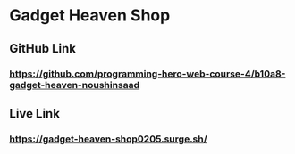 # Gadget Heaven Shop

## GitHub Link
### https://github.com/programming-hero-web-course-4/b10a8-gadget-heaven-noushinsaad
## Live Link 
### https://gadget-heaven-shop0205.surge.sh/

